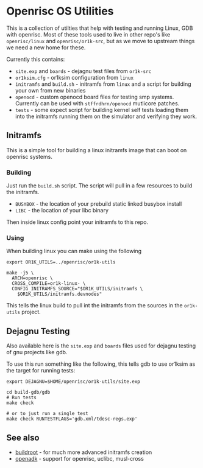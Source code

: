 # Openrisc OS Utilities
This is a collection of utilties that help with testing and running Linux,
GDB with openrisc. Most of these tools used to live in other repo's like
`openrisc/linux` and `openrisc/or1k-src`, but as we move to upstream things
we need a new home for these.

Currently this contains:
 - `site.exp` and `boards` - dejagnu test files from `or1k-src`
 - `or1ksim.cfg` - or1ksim configuration from `linux`
 - `initramfs` and `build.sh` - initramfs from `linux` and a script for
   building your own from new binaries
 - `openocd` - custom openocd board files for testing smp systems.
   Currently can be used with `stffrdhrn/openocd` mutlicore patches.
 - `tests` - some expect script for building kernel self tests loading them
   into the initramfs running them on the simulator and verifying they
   work.

## Initramfs
This is a simple tool for building a linux initramfs  image that can
boot on openrisc systems.

### Building
Just run the `build.sh` script.  The script will pull in a few
resources to build the initramfs.

 - `BUSYBOX` - the location of your prebuild static linked busybox install
 - `LIBC`    - the location of your libc binary

Then inside linux config point your initramfs to this repo.

### Using

When building linux you can make using the following

```
export OR1K_UTILS=../openrisc/or1k-utils

make -j5 \
  ARCH=openrisc \
  CROSS_COMPILE=or1k-linux- \
  CONFIG_INITRAMFS_SOURCE="$OR1K_UTILS/initramfs \
    $OR1K_UTILS/initramfs.devnodes"
```

This tells the linux build to pull int the initramfs from the sources in
the `or1k-utils` project.

## Dejagnu Testing

Also available here is the `site.exp` and `boards` files used for dejagnu
testing of gnu projects like gdb.

To use this run something like the following, this tells gdb to use or1ksim
as the target for running tests:

```
export DEJAGNU=$HOME/openrisc/or1k-utils/site.exp

cd build-gdb/gdb
# Run tests
make check

# or to just run a single test
make check RUNTESTFLAGS='gdb.xml/tdesc-regs.exp'
```

## See also

 - [buildroot](https://buildroot.org/) - for much more advanced initramfs creation
 - [openadk](https://openadk.org/) - support for openrisc, uclibc,
   musl-cross
